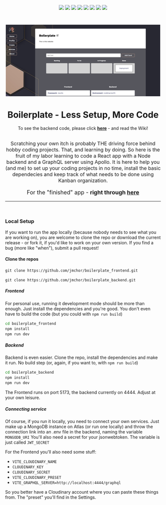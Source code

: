 <p align="center">
        <img src="https://badges.aleen42.com/src/react.svg" />
        <img src="https://img.shields.io/badge/Node%20-%20%235c5c5c?logo=nodedotjs&logoColor=%23339933&labelColor=%235c5c5c&color=%23339933" />
        <img src="https://img.shields.io/badge/GraphQL%20-%20%235c5c5c?logo=graphql&logoColor=%23E10098&labelColor=%235c5c5c&color=%23E10098" />
        <img src="https://img.shields.io/badge/TypeScript%20-%233178C6?logo=typescript&logoColor=%233178C6&labelColor=%235c5c5c" />
        <img src="https://badges.aleen42.com/src/vitejs.svg" />
        <img src="https://img.shields.io/npm/v/npm?logo=npm&color=%23CB3837" />
        <img src="https://img.shields.io/github/v/tag/jmchor/boilerplate_frontend?color=violet" />
        <img src="https://img.shields.io/website?url=https%3A%2F%2Fboilerplate.jmchor.dev&link=https%3A%2F%2Fboilerplate.jmchor.dev" />

</p>
</br>

<p align="center">
<img src="/public/cover.jpg" alt="that's the website" width="500px"/>
</p>

<h1 align="center">Boilerplate - Less Setup, More Code</h1>

<p align="center">To see the backend code, please click <b><a href="https://github.com/jmchor/boilerplate_backend">here</a></b> - and read the Wiki!</p>

</br>

<div align="center" style="font-size: 16px">
 Scratching your own itch is probably THE driving force behind hobby coding projects. That, and learning by doing.
 So here is the fruit of my labor learning to code a React app with a Node backend and a GraphQL server using Apollo. It is here to help you (and me) to set up your coding projects in no time, install the basic dependecies and keep track of what needs to be done using Kanban organization.

</div>
  <p align="center" style="font-size: 18px">For the "finished" app - <b>right through <a href="https://boilerplate.jmchor.dev" target="_blank">here</a></b></p>

---

</br>

### Local Setup

If you want to run the app locally (because nobody needs to see what you are working on), you are welcome to clone the repo or download the current release - or fork it, if you'd like to work on your own version. If you find a bug (more like "when"), submit a pull request!

#### Clone the repos

`git clone https://github.com/jmchor/boilerplate_frontend.git`

`git clone https://github.com/jmchor/boilerplate_backend.git`

##### Frontend

For personal use, running it development mode should be more than enough. Just install the dependencies and you're good. You don't even have to build the code (but you could with `npm run build`)

```bash
cd boilerplate_frontend
npm install
npm run dev
```

##### Backend

Backend is even easier. Clone the repo, install the dependencies and make it run. No build step (or, again, if you want to, with `npm run build`)

```bash
cd boilerplate_backend
npm install
npm run dev
```

The Frontend runs on port 5173, the backend currently on 4444. Adjust at your own leisure.

##### Connecting service

Of course, if you run it locally, you need to connect your own services.
Just make up a MongoDB instance on Atlas (or run one locally) and throw the connection link into an .env file in the backend, naming the variable
`MONGODB_URI`
You'll also need a secret for your jsonwebtoken. The variable is just called `JWT_SECRET`

For the Frontend you'll also need some stuff:

- `VITE_CLOUDINARY_NAME`
- `CLOUDINARY_KEY`
- `CLOUDINARY_SECRET`
- `VITE_CLOUDINARY_PRESET`
- `VITE_GRAPHQL_SERVER=http://localhost:4444/graphql`

So you better have a Cloudinary account where you can paste these things from. The "preset" you'll find in the Settings.
